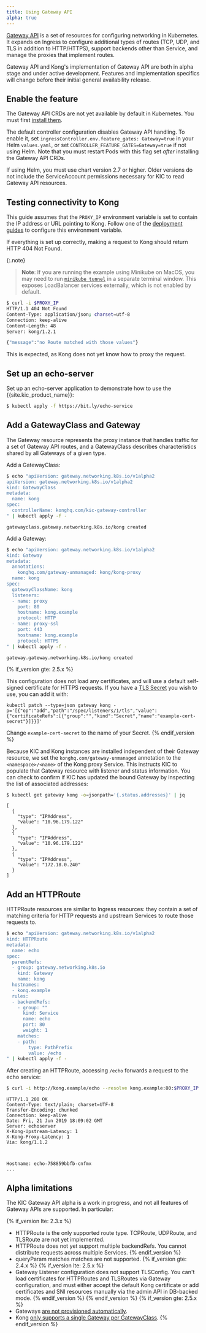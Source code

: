 ```yaml
---
title: Using Gateway API
alpha: true
---
```


[Gateway API](https://gateway-api.sigs.k8s.io/) is a set of resources for
configuring networking in Kubernetes. It expands on Ingress to configure
additional types of routes (TCP, UDP, and TLS in addition to HTTP/HTTPS),
support backends other than Service, and manage the proxies that implement
routes.

Gateway API and Kong's implementation of Gateway API are both in alpha stage and
under active development. Features and implementation specifics will change
before their initial general availability release.

## Enable the feature

The Gateway API CRDs are not yet available by default in Kubernetes. You must
first [install them](https://gateway-api.sigs.k8s.io/v1alpha2/guides/getting-started/#installing-gateway-api-crds-manually).

The default controller configuration disables Gateway API handling. To enable
it, set `ingressController.env.feature_gates: Gateway=true` in your Helm
`values.yaml`, or set `CONTROLLER_FEATURE_GATES=Gateway=true` if not using Helm.
Note that you must restart Pods with this flag set _after_ installing the
Gateway API CRDs.

If using Helm, you must use chart version 2.7 or higher. Older versions do not
include the ServiceAccount permissions necessary for KIC to read Gateway API
resources.

## Testing connectivity to Kong

This guide assumes that the `PROXY_IP` environment variable is
set to contain the IP address or URL pointing to Kong.
Follow one of the
[deployment guides](/kubernetes-ingress-controller/{{page.kong_version}}/deployment/overview) to configure this environment variable.

If everything is set up correctly, making a request to Kong should return
HTTP 404 Not Found.

{:.note}
> **Note**: If you are running the example using Minikube on MacOS, you may need 
to run [`minikube tunnel`](https://minikube.sigs.k8s.io/docs/handbook/accessing/#loadbalancer-access)
in a separate terminal window.  This exposes LoadBalancer services 
externally, which is not enabled by default.

```bash
$ curl -i $PROXY_IP
HTTP/1.1 404 Not Found
Content-Type: application/json; charset=utf-8
Connection: keep-alive
Content-Length: 48
Server: kong/1.2.1

{"message":"no Route matched with those values"}
```

This is expected, as Kong does not yet know how to proxy the request.

## Set up an echo-server

Set up an echo-server application to demonstrate how
to use the {{site.kic_product_name}}:

```bash
$ kubectl apply -f https://bit.ly/echo-service
```

## Add a GatewayClass and Gateway

The Gateway resource represents the proxy instance that handles traffic for a
set of Gateway API routes, and a GatewayClass describes characteristics shared
by all Gateways of a given type.

Add a GatewayClass:

```bash
$ echo "apiVersion: gateway.networking.k8s.io/v1alpha2
apiVersion: gateway.networking.k8s.io/v1alpha2
kind: GatewayClass
metadata:
  name: kong
spec:
  controllerName: konghq.com/kic-gateway-controller
" | kubectl apply -f -
```

```
gatewayclass.gateway.networking.k8s.io/kong created
```

Add a Gateway: 

```bash
$ echo "apiVersion: gateway.networking.k8s.io/v1alpha2
kind: Gateway
metadata:
  annotations:
    konghq.com/gateway-unmanaged: kong/kong-proxy
  name: kong
spec:
  gatewayClassName: kong
  listeners:
  - name: proxy
    port: 80
	hostname: kong.example
    protocol: HTTP
  - name: proxy-ssl
    port: 443
	hostname: kong.example
    protocol: HTTPS
" | kubectl apply -f -
```

```
gateway.gateway.networking.k8s.io/kong created
```
{% if_version gte: 2.5.x %}

This configuration does not load any certificates, and will use a default
self-signed certificate for HTTPS requests. If you have a [TLS
Secret](https://kubernetes.io/docs/concepts/configuration/secret/#tls-secrets)
you wish to use, you can add it with:

```
kubectl patch --type=json gateway kong -p='[{"op":"add","path":"/spec/listeners/1/tls","value":{"certificateRefs":[{"group":"","kind":"Secret","name":"example-cert-secret"}]}}]'
```

Change `example-cert-secret` to the name of your Secret.
{% endif_version %}

Because KIC and Kong instances are installed independent of their Gateway
resource, we set the `konghq.com/gateway-unmanaged` annotation to the
`<namespace>/<name>` of the Kong proxy Service. This instructs KIC to populate
that Gateway resource with listener and status information. You can check to
confirm if KIC has updated the bound Gateway by inspecting the list of
associated addresses:

```bash
$ kubectl get gateway kong -o=jsonpath='{.status.addresses}' | jq
```

```
[
  {
    "type": "IPAddress",
    "value": "10.96.179.122"
  },
  {
    "type": "IPAddress",
    "value": "10.96.179.122"
  },
  {
    "type": "IPAddress",
    "value": "172.18.0.240"
  }
]
```

## Add an HTTPRoute

HTTPRoute resources are similar to Ingress resources: they contain a set of
matching criteria for HTTP requests and upstream Services to route those
requests to.

```bash
$ echo "apiVersion: gateway.networking.k8s.io/v1alpha2
kind: HTTPRoute
metadata:
  name: echo
spec:
  parentRefs:
  - group: gateway.networking.k8s.io
    kind: Gateway
    name: kong
  hostnames:
  - kong.example
  rules:
  - backendRefs:
    - group: ""
      kind: Service
      name: echo
      port: 80
      weight: 1
    matches:
    - path:
        type: PathPrefix
        value: /echo
" | kubectl apply -f -
```

After creating an HTTPRoute, accessing `/echo` forwards a request to the
echo service:

```bash
$ curl -i http://kong.example/echo --resolve kong.example:80:$PROXY_IP
```

```
HTTP/1.1 200 OK
Content-Type: text/plain; charset=UTF-8
Transfer-Encoding: chunked
Connection: keep-alive
Date: Fri, 21 Jun 2019 18:09:02 GMT
Server: echoserver
X-Kong-Upstream-Latency: 1
X-Kong-Proxy-Latency: 1
Via: kong/1.1.2



Hostname: echo-758859bbfb-cnfmx
...
```

## Alpha limitations

The KIC Gateway API alpha is a work in progress, and not all features of
Gateway APIs are supported. In particular:

{% if_version lte: 2.3.x %}
- HTTPRoute is the only supported route type. TCPRoute, UDPRoute, and TLSRoute
  are not yet implemented.
- HTTPRoute does not yet support multiple backendRefs. You cannot distribute
  requests across multiple Services.
{% endif_version %}
- queryParam matches matches are not supported.
{% if_version gte: 2.4.x %}
{% if_version lte: 2.5.x %}
- Gateway Listener configuration does not support TLSConfig. You can't
  load certificates for HTTPRoutes and TLSRoutes via Gateway
  configuration, and must either accept the default Kong certificate or add
  certificates and SNI resources manually via the admin API in DB-backed mode.
{% endif_version %}
{% endif_version %}
{% if_version gte: 2.5.x %}
- Gateways [are not provisioned automatically](/kubernetes-ingress-controller/{{page.kong_version}}/concepts/gateway-api#gateway-management).
- Kong [only supports a single Gateway per GatewayClass](/kubernetes-ingress-controller/{{page.kong_version}}/concepts/gateway-api#listener-compatibility-and-handling-multiple-gateways).
{% endif_version %}
